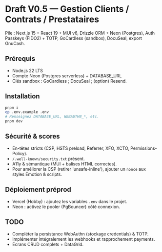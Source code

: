 # Draft V0.5 — Gestion Clients / Contrats / Prestataires

Pile : Next.js 15 + React 19 + MUI v6, Drizzle ORM + Neon (Postgres), Auth Passkeys (FIDO2) + TOTP, GoCardless (sandbox), DocuSeal, export GnuCash.

## Prérequis
- Node.js 22 LTS
- Compte Neon (Postgres serverless) + DATABASE_URL
- Clés sandbox : GoCardless ; DocuSeal ; (option) Resend.

## Installation
```bash
pnpm i
cp .env.example .env
# Renseignez DATABASE_URL, WEBAUTHN_*, etc.
pnpm dev
```

## Sécurité & scores
- En-têtes stricts (CSP, HSTS preload, Referrer, XFO, XCTO, Permissions-Policy).
- `/.well-known/security.txt` présent.
- A11y & sémantique (MUI + balises HTML correctes).
- Pour améliorer la CSP (retirer 'unsafe-inline'), ajouter un `nonce` aux styles Emotion & scripts.

## Déploiement préprod
- Vercel (Hobby) : ajoutez les variables `.env` dans le projet.
- Neon : activez le pooler (PgBouncer) côté connexion.

## TODO
- Compléter la persistance WebAuthn (stockage credentials) & TOTP.
- Implémenter intégralement les webhooks et rapprochement payments.
- Écrans CRUD complets + DataGrid.
